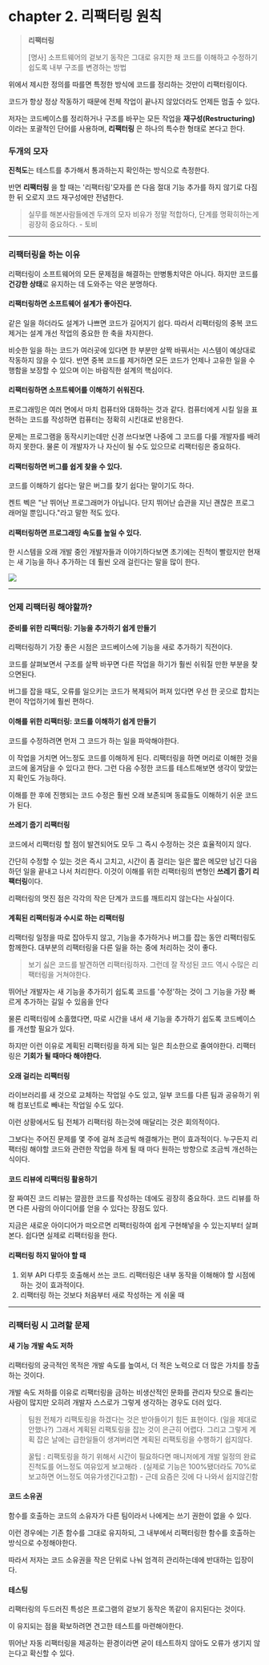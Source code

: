 # chapter 2. 리팩터링 원칙

> **리팩터링**
> 
> [명사] 소프트웨어의 겉보기 동작은 그대로 유지한 채 코드를 이해하고 수정하기 쉽도록 내부 구조를 변경하는 방법

위에서 제시한 정의를 따를면 특정한 방식에 코드를 정리하는 것만이 리팩터링이다. 

코드가 항상 정상 작동하기 때문에 전체 작업이 끝나지 않았더라도 언제든 멈출 수 있다.

저자는 코드베이스를 정리하거나 구조를 바꾸는 모든 작업을 **재구성(Restructuring)** 이라는 포괄적인 단어를 사용하며, **리팩터링** 은 하나의 특수한 형태로 본다고 한다.

### 두개의 모자

**진척도**는 테스트를 추가해서 통과하는지 확인하는 방식으로 측정한다. 

반면 **리팩터링** 을 할 때는 '리팩터링'모자를 쓴 다음 절대 기능 추가를 하지 않기로 다짐한 뒤 오로지 코드 재구성에만 전념한다.

> 실무를 해본사람들에겐 두개의 모자 비유가 정말 적합하다, 단계를 명확히하는게 굉장히 중요하다. - 토비

--- 

### 리팩터링을 하는 이유

리팩터링이 소프트웨어의 모든 문제점을 해결하는 만병통치약은 아니다. 하지만 코드를 **건강한 상태**로 유지하는 데 도와주는 약은 분명하다.

#### 리팩터링하면 소프트웨어 설계가 좋아진다.

같은 일을 하더라도 설계가 나쁘면 코드가 길어지기 쉽다. 따라서 리팩터링의 중복 코드 제거는 설계 개선 작업의 중요한 한 축을 차지한다.

비슷한 일을 하는 코드가 여러곳에 있다면 한 부분만 살짝 바꿔서는 시스템이 예상대로 작동하지 않을 수 있다. 반면 중복 코드를 제거하면 모든 코드가 언제나 고유한 일을 수행함을 보장할 수 있으며 이는 바람직한 설계의 핵심이다.

#### 리팩터링하면 소프트웨어를 이해하기 쉬워진다.

프로그래밍은 여러 면에서 마치 컴퓨터와 대화하는 것과 같다. 컴퓨터에게 시킬 일을 표현하는 코드를 작성하면 컴퓨터는 정확히 시킨대로 반응한다.

문제는 프로그램을 동작시키는데만 신경 쓰다보면 나중에 그 코드를 다룰 개발자를 배려하지 못한다. 물론 이 개발자가 나 자신이 될 수도 있으므로 리팩터링은 중요하다.

#### 리팩터링하면 버그를 쉽게 찾을 수 있다.

코드를 이해하기 쉽다는 말은 버그를 찾기 쉽다는 말이기도 하다.

켄트 벡은 "난 뛰어난 프로그래머가 아닙니다. 단지 뛰어난 습관을 지닌 괜찮은 프로그래머일 뿐입니다."라고 말한 적도 있다.

#### 리팩터링하면 프로그래밍 속도를 높일 수 있다.

한 시스템을 오래 개발 중인 개발자들과 이야기하다보면 초기에는 진척이 빨랐지만 현재는 새 기능을 하나 추가하는 데 훨씬 오래 걸린다는 말을 많이 한다.

![](https://velog.velcdn.com/images%2Fken1204%2Fpost%2Fa432cd77-5554-4748-972d-b1e96ce155c0%2Fimage.png)

---

### 언제 리팩터링 해야할까?

#### 준비를 위한 리팩터링: 기능을 추가하기 쉽게 만들기

리팩터링하기 가장 좋은 시점은 코드베이스에 기능을 새로 추가하기 직전이다.

코드를 살펴보면서 구조를 살짝 바꾸면 다른 작업을 하기가 훨씬 쉬워질 만한 부분을 찾으면된다.

버그를 잡을 때도, 오류를 일으키는 코드가 복제되어 퍼져 있다면 우선 한 곳으로 합치는 편이 작업하기에 훨씬 편하다.

#### 이해를 위한 리팩터링: 코드를 이해하기 쉽게 만들기

코드를 수정하려면 먼저 그 코드가 하는 일을 파악해야한다. 

이 작업을 거치면 어느정도 코드를 이해하게 된다. 리팩터링을 하면 머리로 이해한 것을 코드에 옮겨담을 수 있다고 한다. 그런 다음 수정한 코드를 테스트해보면 생각이 맞았는 지 확인도 가능하다.

이해를 한 후에 진행되는 코드 수정은 훨씬 오래 보존되며 동료들도 이해하기 쉬운 코드가 된다.

#### 쓰레기 줍기 리팩터링

코드에서 리팩터링 할 점이 발견되어도 모두 그 즉시 수정하는 것은 효율적이지 않다.

간단히 수정할 수 있는 것은 즉시 고치고, 시간이 좀 걸리는 일은 짧은 메모만 남긴 다음 하던 일을 끝내고 나서 처리한다. 이것이 이해를 위한 리팩터링의 변형인 **쓰레기 줍기 리팩터링**이다.

리팩터링의 멋진 점은 각각의 작은 단계가 코드를 깨트리지 않는다는 사실이다.

#### 계획된 리팩터링과 수시로 하는 리팩터링

리팩터링 일정을 따로 잡아두지 않고, 기능을 추가하거나 버그를 잡는 동안 리팩터링도 함께한다. 대부분의 리팩터링을 다른 일을 하는 중에 처리하는 것이 좋다.

> 보기 싫은 코드를 발견하면 리팩터링하자. 그런데 잘 작성된 코드 역시 수많은 리팩터링을 거쳐야한다.

뛰어난 개발자는 새 기능을 추가히기 쉽도록 코드를 '수정'하는 것이 그 기능을 가장 빠르게 추가하는 길일 수 있음을 안다

물론 리팩터링에 소홀했다면, 따로 시간을 내서 새 기능을 추가하기 쉽도록 코드베이스를 개선할 필요가 있다.

하지만 이런 이유로 계획된 리팩터링을 하게 되는 일은 최소한으로 줄여야한다. 리팩터링은 **기회가 될 때마다 해야한다.**

#### 오래 걸리는 리팩터링

라이브러리를 새 것으로 교체하는 작업일 수도 있고, 일부 코드를 다른 팀과 공유하기 위해 컴포넌트로 빼내는 작업일 수도 있다.

이런 상황에서도 팀 전체가 리팩터링 하는것에 매달리는 것은 회의적이다. 

그보다는 주어진 문제를 몇 주에 걸쳐 조금씩 해결해가는 편이 효과적이다. 누구든지 리팩터링 해야할 코드와 관련한 작업을 하게 될 때 마다 원하는 방향으로 조금씩 개선하는 식이다.

#### 코드 리뷰에 리팩터링 활용하기

잘 짜여진 코드 리뷰는 깔끔한 코드를 작성하는 데에도 굉장히 중요하다. 코드 리뷰를 하면 다른 사람의 아이디어를 얻을 수 있다는 장점도 있다. 

지금은 새로운 아이디어가 떠오르면 리팩터링하여 쉽게 구현해넣을 수 있는지부터 살펴본다. 쉽다면 실제로 리팩터링을 한다.

#### 리팩터링 하지 말아야 할 때

1. 외부 API 다루듯 호출해서 쓰는 코드. 리팩터링은 내부 동작을 이해해야 할 시점에 하는 것이 효과적이다.
2. 리팩터링 하는 것보다 처음부터 새로 작성하는 게 쉬울 때

---

### 리팩터링 시 고려할 문제

#### 새 기능 개발 속도 저하

리팩터링의 궁극적인 목적은 개발 속도를 높여서, 더 적은 노력으로 더 많은 가치를 창출하는 것이다.

개발 속도 저하를 이유로 리팩터링을 금하는 비생산적인 문화를 관리자 탓으로 돌리는 사람이 많지만 오히려 개발자 스스로가 그렇게 생각하는 경우도 더러 있다.

> 팀원 전체가 리팩토링을 하겠다는 것은 받아들이기 힘든 표현이다. (일을 제대로안했나?) 그래서 계획된 리팩토링을 잡는 것이 은근히 어렵다. 그리고 그렇게 계획 잡은 날에는 급한일들이 생겨버리면 계획된 리팩토링을 수행하기 쉽지않다.
> 
> 꿀팁 : 리팩토링을 하기 위해서 시간이 필요하다면 매니저에게 개발 일정의 완료 진척도를 어느정도 여유있게 보고해라 . (실제로 기능은 100%됐더라도 70%로 보고하면 어느정도 여유가생긴다고함) - 근데 요즘은 깃에 다 나와서 쉽지않긴함


#### 코드 소유권

함수를 호출하는 코드의 소유자가 다른 팀이라서 나에게는 쓰기 권한이 없을 수 있다.

이런 경우에는 기존 함수를 그대로 유지하되, 그 내부에서 리팩터링한 함수를 호출하는 방식으로 수정해야한다.

따라서 저자는 코드 소유권을 작은 단위로 나눠 엄격히 관리하는데에 반대하는 입장이다.

#### 테스팅

리팩터링의 두드러진 특성은 프로그램의 겉보기 동작은 똑같이 유지된다는 것이다. 

이 유지되는 점을 확보하려면 견고한 테스트를 마련해야한다.

뛰어난 자동 리팩터링을 제공하는 환경이라면 굳이 테스트하지 않아도 오류가 생기지 않는다고 확신할 수 있다.
